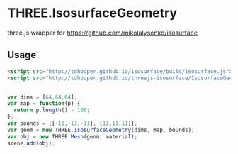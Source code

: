 # THREE.IsosurfaceGeometry

three.js wrapper for https://github.com/mikolalysenko/isosurface

## Usage

```html
<script src="http://tdhooper.github.io/isosurface/build/isosurface.js"></script>
<script src="http://tdhooper.github.io/threejs-isosurface/IsosurfaceGeometry.js"></script>
```

```javascript

var dims = [64,64,64];
var map = function(p) {
  return p.length() - 100;
};
var bounds = [[-11,-11,-11], [11,11,11]];
var geom = new THREE.IsosurfaceGeometry(dims, map, bounds);
var obj = new THREE.Mesh(geom, material);
scene.add(obj);

```

